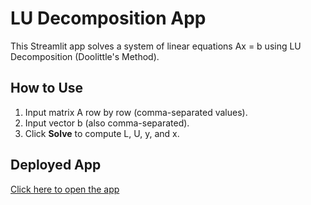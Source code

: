 # LU Decomposition App

This Streamlit app solves a system of linear equations Ax = b using LU Decomposition (Doolittle's Method).

## How to Use

1. Input matrix A row by row (comma-separated values).
2. Input vector b (also comma-separated).
3. Click **Solve** to compute L, U, y, and x.

## Deployed App

[Click here to open the app](your-deployed-link-will-go-here)
